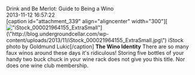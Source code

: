Drink and Be Merlot: Guide to Being a Wino<br/>2013-11-12 16:57:22<br/>[caption id=\"attachment_339\" align=\"aligncenter\" width=\"300\"][![\"iStock_000021964155_ExtraSmall\"](\"http://blog.undergroundcellar.com/wp-content/uploads/2013/11/iStock_000021964155_ExtraSmall-300x199.jpg\")](\"http://blog.undergroundcellar.com/wp-content/uploads/2013/11/iStock_000021964155_ExtraSmall.jpg\") iStock photo by Goldmund Lukic[/caption] **The Wino Identity** There are so many faux winos around these days it\'s ridiculous! Storing five bottles of your handy two buck chuck in your wine rack does not give you this title. Nor does one wine club membership. 